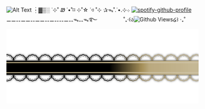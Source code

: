 ![Alt Text](https://github.com/magicaldoctor/magicaldoctor/blob/main/Tak%20berjudul708_20250802124810.png)
┆▓▒░ ˙⊹˚ Ꮺ ˙•˚⌑ ⊹˚☆ ˙ও ˚⊹ ✰ᯓ˚.˙•.⊹܀
[![spotify-github-profile](https://spotify-github-profile.kittinanx.com/api/view?uid=31mwhcihbmswnvz3fny2bopk52lu&cover_image=true&theme=natemoo-re&show_offline=false&background_color=121212&interchange=false&bar_color=C3A97B&bar_color_cover=false)](https://spotify-github-profile.kittinanx.com/api/view?uid=31mwhcihbmswnvz3fny2bopk52lu&redirect=true)
⚊⚊⚋⚊⚊⚋⚊⚊⚋⚊⚋⚋⚊⚋ᯓ⚋ᯓ࿐
ㅤㅤㅤㅤㅤ˚₊‧꒰ა![Github Views](https://views.igorkowalczyk.dev/api/badge/magicaldoctor?color=purple&style=classic&format=long&label=¿)໒꒱ ‧₊˚
![Alt Text](Tak%20berjudul678_20250531125659.png)
